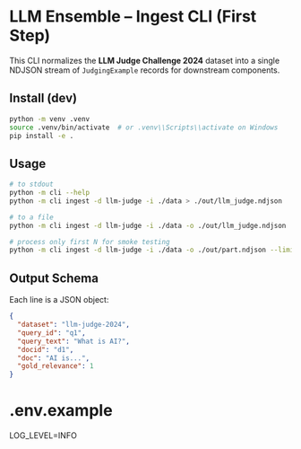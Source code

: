 # LLM Ensemble – Ingest CLI (First Step)

This CLI normalizes the **LLM Judge Challenge 2024** dataset into a single NDJSON stream of `JudgingExample` records for downstream components.

## Install (dev)

```bash
python -m venv .venv
source .venv/bin/activate  # or .venv\\Scripts\\activate on Windows
pip install -e .
```

## Usage

```bash
# to stdout
python -m cli --help
python -m cli ingest -d llm-judge -i ./data > ./out/llm_judge.ndjson

# to a file
python -m cli ingest -d llm-judge -i ./data -o ./out/llm_judge.ndjson

# process only first N for smoke testing
python -m cli ingest -d llm-judge -i ./data -o ./out/part.ndjson --limit 100
```

## Output Schema

Each line is a JSON object:

```json
{
  "dataset": "llm-judge-2024",
  "query_id": "q1",
  "query_text": "What is AI?",
  "docid": "d1",
  "doc": "AI is...",
  "gold_relevance": 1
}
```
# .env.example
LOG_LEVEL=INFO

